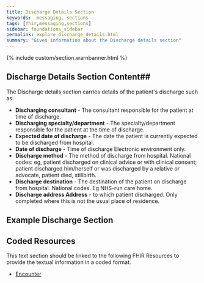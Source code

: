 ```yaml
---
title: Discharge Details Section
keywords:  messaging, sections
tags: [fhir,messaging,sections]
sidebar: foundations_sidebar
permalink: explore_discharge_details.html
summary: "Gives information about the Discharge details section"
---
```


{% include custom/section.warnbanner.html %}

## Discharge Details Section Content##
The Discharge details section carries details of the patient's discharge such as:


- **Discharging consultant** - The consultant responsible for the patient at time of discharge.
- **Discharging specialty/department** - The specialty/department responsible for the patient at the time of discharge.
- **Expected date of discharge** -  The date the patient is currently expected to be discharged from hospital.
- **Date of discharge** - Time of discharge Electronic environment only.
- **Discharge method** - The method of discharge from hospital. National codes:
eg, patient discharged on clinical advice or with clinical consent; patient discharged
him/herself or was discharged by a relative or advocate, patient died, stillbirth.
- **Discharge destination** -  The destination of the patient on discharge from hospital. National codes.
Eg NHS-run care home.
- **Discharge address Address** - to which patient discharged. Only completed where this is not the usual
place of residence.

##  Example Discharge Section ##

<script src="https://gist.github.com/unicorn150161/1efd8ec1fdec4263665bc61bc261abdd.js"></script>

## Coded Resources ##

This text section should be linked to the following FHIR Resources to provide the textual information in a coded format.

- [Encounter](design_encounter.html)






